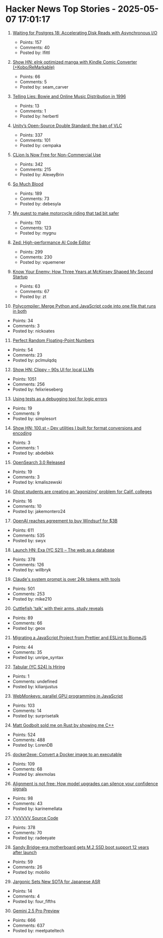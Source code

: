 # Hacker News Top Stories - 2025-05-07 17:01:17

1. [Waiting for Postgres 18: Accelerating Disk Reads with Asynchronous I/O](https://pganalyze.com/blog/postgres-18-async-io)
   - Points: 157
   - Comments: 40
   - Posted by: lfittl

2. [Show HN: eInk optimized manga with Kindle Comic Converter (+Kobo/ReMarkable)](https://github.com/ciromattia/kcc)
   - Points: 66
   - Comments: 5
   - Posted by: seam_carver

3. [Telling Lies: Bowie and Online Music Distribution in 1996](https://cybercultural.com/p/online-music-distribution-1996/)
   - Points: 13
   - Comments: 1
   - Posted by: herbertl

4. [Unity’s Open-Source Double Standard: the ban of VLC](https://mfkl.github.io/2024/01/10/unity-double-oss-standards.html)
   - Points: 337
   - Comments: 101
   - Posted by: cempaka

5. [CLion Is Now Free for Non-Commercial Use](https://blog.jetbrains.com/clion/2025/05/clion-is-now-free-for-non-commercial-use/)
   - Points: 342
   - Comments: 215
   - Posted by: AlexeyBrin

6. [So Much Blood](https://dynomight.net/blood/)
   - Points: 189
   - Comments: 73
   - Posted by: debesyla

7. [My quest to make motorcycle riding that tad bit safer](https://gill.net.in/posts/my-quest-to-make-motorcycle-riding-safer/)
   - Points: 110
   - Comments: 123
   - Posted by: mygnu

8. [Zed: High-performance AI Code Editor](https://zed.dev/blog/fastest-ai-code-editor)
   - Points: 299
   - Comments: 230
   - Posted by: vquemener

9. [Know Your Enemy: How Three Years at McKinsey Shaped My Second Startup](https://blog.zactownsend.com/know-your-enemy-how-three-years-at-mckinsey-shaped-my-second-startup)
   - Points: 63
   - Comments: 67
   - Posted by: zt

10. [Polycompiler: Merge Python and JavaScript code into one file that runs in both](https://github.com/EvanZhouDev/polycompiler)
   - Points: 34
   - Comments: 3
   - Posted by: nickoates

11. [Perfect Random Floating-Point Numbers](https://specbranch.com/posts/fp-rand/)
   - Points: 54
   - Comments: 23
   - Posted by: pclmulqdq

12. [Show HN: Clippy – 90s UI for local LLMs](https://felixrieseberg.github.io/clippy/)
   - Points: 1051
   - Comments: 256
   - Posted by: felixrieseberg

13. [Using tests as a debugging tool for logic errors](https://www.qodo.ai/blog/java-unit-testing-how-to-use-tests-as-a-debugging-tool-for-logic-errors/)
   - Points: 19
   - Comments: 9
   - Posted by: simplesort

14. [Show HN: 100.st – Dev utilities I built for format conversions and encoding](https://100.st)
   - Points: 3
   - Comments: 1
   - Posted by: abdelbkk

15. [OpenSearch 3.0 Released](https://opensearch.org/blog/opensearch-3-0-enhances-vector-database-performance/)
   - Points: 19
   - Comments: 3
   - Posted by: kmaliszewski

16. [Ghost students are creating an 'agonizing' problem for Calif. colleges](https://www.sfgate.com/bayarea/article/ghost-students-creating-problem-calif-colleges-20311708.php)
   - Points: 16
   - Comments: 10
   - Posted by: jakemontero24

17. [OpenAI reaches agreement to buy Windsurf for $3B](https://www.bloomberg.com/news/articles/2025-05-06/openai-reaches-agreement-to-buy-startup-windsurf-for-3-billion)
   - Points: 611
   - Comments: 535
   - Posted by: swyx

18. [Launch HN: Exa (YC S21) – The web as a database](undefined)
   - Points: 378
   - Comments: 126
   - Posted by: willbryk

19. [Claude's system prompt is over 24k tokens with tools](https://github.com/asgeirtj/system_prompts_leaks/blob/main/claude.txt)
   - Points: 501
   - Comments: 253
   - Posted by: mike210

20. [Cuttlefish 'talk' with their arms, study reveals](https://scienceblog.com/wildscience/2025/05/06/cuttlefish-talk-with-their-arms-study-reveals/)
   - Points: 89
   - Comments: 66
   - Posted by: geox

21. [Migrating a JavaScript Project from Prettier and ESLint to BiomeJS](https://blog.appsignal.com/2025/05/07/migrating-a-javascript-project-from-prettier-and-eslint-to-biomejs.html)
   - Points: 44
   - Comments: 35
   - Posted by: unripe_syntax

22. [Tabular (YC S24) Is Hiring](https://www.ycombinator.com/companies/tabular/jobs/7V7rXlS-founding-engineer)
   - Points: 1
   - Comments: undefined
   - Posted by: kilianjustus

23. [WebMonkeys: parallel GPU programming in JavaScript](https://github.com/VictorTaelin/WebMonkeys)
   - Points: 103
   - Comments: 14
   - Posted by: surprisetalk

24. [Matt Godbolt sold me on Rust by showing me C++](https://www.collabora.com/news-and-blog/blog/2025/05/06/matt-godbolt-sold-me-on-rust-by-showing-me-c-plus-plus/)
   - Points: 524
   - Comments: 488
   - Posted by: LorenDB

25. [docker2exe: Convert a Docker image to an executable](https://github.com/rzane/docker2exe)
   - Points: 109
   - Comments: 68
   - Posted by: alexmolas

26. [Alignment is not free: How model upgrades can silence your confidence signals](https://www.variance.co/post/alignment-is-not-free-how-a-model-silenced-our-confidence-signals)
   - Points: 98
   - Comments: 43
   - Posted by: karinemellata

27. [VVVVVV Source Code](https://github.com/TerryCavanagh/VVVVVV)
   - Points: 378
   - Comments: 70
   - Posted by: radeeyate

28. [Sandy Bridge-era motherboard gets M.2 SSD boot support 12 years after launch](https://www.tomshardware.com/pc-components/motherboards/sandy-bridge-era-motherboard-gains-m-2-ssd-boot-support-12-years-after-launch-first-new-bios-in-a-decade-for-decommissioned-motherboard)
   - Points: 59
   - Comments: 26
   - Posted by: mobilio

29. [Jargonic Sets New SOTA for Japanese ASR](https://aiola.ai/blog/jargonic-japanese-asr/)
   - Points: 14
   - Comments: 4
   - Posted by: four_fifths

30. [Gemini 2.5 Pro Preview](https://developers.googleblog.com/en/gemini-2-5-pro-io-improved-coding-performance/)
   - Points: 666
   - Comments: 637
   - Posted by: meetpateltech

